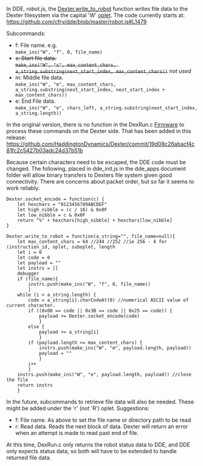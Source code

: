 In DDE, robot.js, the [Dexter.write_to_robot](https://github.com/cfry/dde/search?utf8=%E2%9C%93&q=Dexter.write_to_robot+filename%3Arobot.js&type=) function writes file data to the Dexter filesystem via the capital 'W' [oplet](Command-oplet-instruction). The code currently starts at:
https://github.com/cfry/dde/blob/master/robot.js#L1479

Subcommands:
* f: File name. e.g. <BR>`make_ins("W", "f", 0, file_name)`
* <strike>s: Start file data. <BR>`make_ins("W", "s", max_content_chars, a_string.substring(next_start_index, max_content_chars))`</strike> _not used_
* m: Middle file data. <BR>`make_ins("W", "m", max_content_chars, a_string.substring(next_start_index, next_start_index + max_content_chars))`
* e: End File data. <BR>`make_ins("W", "e", chars_left, a_string.substring(next_start_index, a_string.length))`

In the original version, there is no function in the DexRun.c [Firmware](Firmware) to process these commands on the Dexter side. That has been added in this release:
https://github.com/HaddingtonDynamics/Dexter/commit/19d08c26abacf4c81fc2c5427b03adc24d37b51b

Because certain characters need to be escaped, the DDE code must be changed. The following, placed in dde_init.js in the dde_apps document folder will allow binary transfers to Dexters file system given good connectivity. There are concerns about packet order, but so far it seems to work reliably.

````
Dexter.socket_encode = function(c) {
	let hexchars = "0123456789ABCDEF"
    let high_nibble = (c / 16) & 0x0F
    let low_nibble = c & 0x0F
    return "%" + hexchars[high_nibble] + hexchars[low_nibble]
}

Dexter.write_to_robot = function(a_string="", file_name=null){
    let max_content_chars = 64 //244 //252 //ie 256 - 4 for (instruction_id, oplet, suboplet, length
    let i = 0
    let code = 0
    let payload = ""
    let instrs = []
    debugger
    if (file_name){
        instrs.push(make_ins("W", "f", 0, file_name))
    	}
	while (i < a_string.length) {
    	code = a_string[i].charCodeAt(0) //numerical ASCII value of current character. 
        if ((0x00 == code || 0x3B == code || 0x25 == code)) {
	        payload += Dexter.socket_encode(code)
            }
        else {
        	payload += a_string[i]
            }
        if (payload.length >= max_content_chars) {
	        instrs.push(make_ins("W", "m", payload.length, payload))
            payload = ""
            }
        i++
    	}
    instrs.push(make_ins("W", "e", payload.length, payload)) //close the file
    return instrs
	}
````

In the future, subcommands to retrieve file data will also be needed. These might be added under the 'r' (not 'R') oplet. Suggestions:
* f: File name. As above to set the file name or directory path to be read
* r: Read data. Reads the next block of data. Dexter will return an error when an attempt is made to read past end of file.

At this time, DexRun.c only returns the robot status data to DDE, and DDE only expects status data, so both will have to be extended to handle returned file data.
